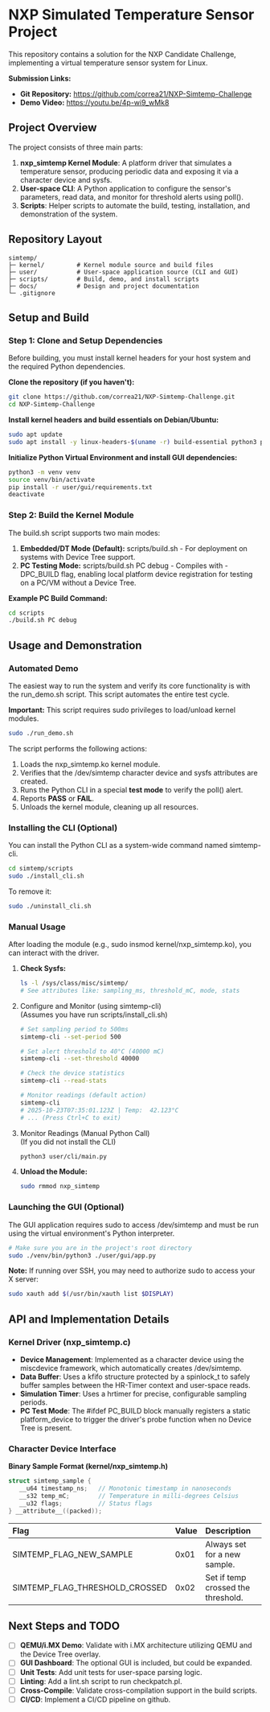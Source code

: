 # **NXP Simulated Temperature Sensor Project**

This repository contains a solution for the NXP Candidate Challenge, implementing a virtual temperature sensor system for Linux.

**Submission Links:**

- **Git Repository:** https://github.com/correa21/NXP-Simtemp-Challenge
- **Demo Video:** https://youtu.be/4p-wi9_wMk8

## **Project Overview**

The project consists of three main parts:

1. **nxp_simtemp Kernel Module**: A platform driver that simulates a temperature sensor, producing periodic data and exposing it via a character device and sysfs.
2. **User-space CLI**: A Python application to configure the sensor's parameters, read data, and monitor for threshold alerts using poll().
3. **Scripts**: Helper scripts to automate the build, testing, installation, and demonstration of the system.

## **Repository Layout**

```
simtemp/
├─ kernel/         # Kernel module source and build files
├─ user/           # User-space application source (CLI and GUI)
├─ scripts/        # Build, demo, and install scripts
├─ docs/           # Design and project documentation
└─ .gitignore
```

## **Setup and Build**

### **Step 1: Clone and Setup Dependencies**

Before building, you must install kernel headers for your host system and the required Python dependencies.

**Clone the repository (if you haven't):**

```bash
git clone https://github.com/correa21/NXP-Simtemp-Challenge.git
cd NXP-Simtemp-Challenge
```

**Install kernel headers and build essentials on Debian/Ubuntu:**

```bash
sudo apt update
sudo apt install -y linux-headers-$(uname -r) build-essential python3 python3-venv python3-tk python3-dev pkg-config libfreetype-dev
```

**Initialize Python Virtual Environment and install GUI dependencies:**

```bash
python3 -m venv venv
source venv/bin/activate
pip install -r user/gui/requirements.txt
deactivate
```

### **Step 2: Build the Kernel Module**

The build.sh script supports two main modes:

1. **Embedded/DT Mode (Default):** scripts/build.sh \- For deployment on systems with Device Tree support.
2. **PC Testing Mode:** scripts/build.sh PC debug \- Compiles with \-DPC_BUILD flag, enabling local platform device registration for testing on a PC/VM without a Device Tree.

**Example PC Build Command:**

```bash
cd scripts
./build.sh PC debug
```

## **Usage and Demonstration**

### **Automated Demo**

The easiest way to run the system and verify its core functionality is with the run_demo.sh script. This script automates the entire test cycle.

**Important:** This script requires sudo privileges to load/unload kernel modules.

```bash
sudo ./run_demo.sh
```

The script performs the following actions:

1. Loads the nxp_simtemp.ko kernel module.
2. Verifies that the /dev/simtemp character device and sysfs attributes are created.
3. Runs the Python CLI in a special **test mode** to verify the poll() alert.
4. Reports **PASS** or **FAIL**.
5. Unloads the kernel module, cleaning up all resources.

### **Installing the CLI (Optional)**

You can install the Python CLI as a system-wide command named simtemp-cli.

```bash
cd simtemp/scripts
sudo ./install_cli.sh
```

To remove it:

```bash
sudo ./uninstall_cli.sh
```

### **Manual Usage**

After loading the module (e.g., sudo insmod kernel/nxp_simtemp.ko), you can interact with the driver.

1. **Check Sysfs:**
   ```bash
   ls -l /sys/class/misc/simtemp/
   # See attributes like: sampling_ms, threshold_mC, mode, stats
   ```
2. Configure and Monitor (using simtemp-cli)  
   (Assumes you have run scripts/install_cli.sh)

   ```bash
   # Set sampling period to 500ms
   simtemp-cli --set-period 500

   # Set alert threshold to 40°C (40000 mC)
   simtemp-cli --set-threshold 40000

   # Check the device statistics
   simtemp-cli --read-stats

   # Monitor readings (default action)
   simtemp-cli
   # 2025-10-23T07:35:01.123Z | Temp:  42.123°C
   # ... (Press Ctrl+C to exit)
   ```

3. Monitor Readings (Manual Python Call)  
   (If you did not install the CLI)
   ```bash
   python3 user/cli/main.py
   ```
4. **Unload the Module:**
   ```bash
   sudo rmmod nxp_simtemp
   ```

### **Launching the GUI (Optional)**

The GUI application requires sudo to access /dev/simtemp and must be run using the virtual environment's Python interpreter.

```bash
# Make sure you are in the project's root directory
sudo ./venv/bin/python3 ./user/gui/app.py
```

**Note:** If running over SSH, you may need to authorize sudo to access your X server:

```bash
sudo xauth add $(/usr/bin/xauth list $DISPLAY)
```

## **API and Implementation Details**

### **Kernel Driver (nxp_simtemp.c)**

- **Device Management**: Implemented as a character device using the miscdevice framework, which automatically creates /dev/simtemp.
- **Data Buffer**: Uses a kfifo structure protected by a spinlock_t to safely buffer samples between the HR-Timer context and user-space reads.
- **Simulation Timer**: Uses a hrtimer for precise, configurable sampling periods.
- **PC Test Mode**: The \#ifdef PC_BUILD block manually registers a static platform_device to trigger the driver's probe function when no Device Tree is present.

### **Character Device Interface**

**Binary Sample Format (kernel/nxp_simtemp.h)**

```c
struct simtemp_sample {
   __u64 timestamp_ns;   // Monotonic timestamp in nanoseconds
   __s32 temp_mC;        // Temperature in milli-degrees Celsius
   __u32 flags;          // Status flags
} __attribute__((packed));
```

| Flag                           | Value | Description                        |
| :----------------------------- | :---- | :--------------------------------- |
| SIMTEMP_FLAG_NEW_SAMPLE        | 0x01  | Always set for a new sample.       |
| SIMTEMP_FLAG_THRESHOLD_CROSSED | 0x02  | Set if temp crossed the threshold. |

## **Next Steps and TODO**

- [ ] **QEMU/i.MX Demo**: Validate with i.MX architecture utilizing QEMU and the Device Tree overlay.
- [ ] **GUI Dashboard**: The optional GUI is included, but could be expanded.
- [ ] **Unit Tests**: Add unit tests for user-space parsing logic.
- [ ] **Linting**: Add a lint.sh script to run checkpatch.pl.
- [ ] **Cross-Compile**: Validate cross-compilation support in the build scripts.
- [ ] **CI/CD**: Implement a CI/CD pipeline on github.
